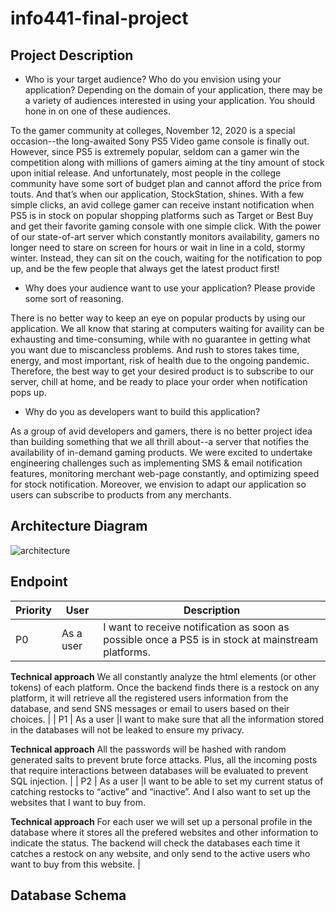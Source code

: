 # info441-final-project

## Project Description

- Who is your target audience?  Who do you envision using your application? Depending on the domain of your application, there may be a variety of audiences interested in using your application.  You should hone in on one of these audiences.

To the gamer community at colleges, November 12, 2020 is a special occasion--the long-awaited Sony PS5 Video game console is finally out. However, since PS5 is extremely popular, seldom can a gamer win the competition along with millions of gamers aiming at the tiny amount of stock upon initial release. And unfortunately, most people in the college community have some sort of budget plan and cannot afford the price from touts. And that’s when our application, StockStation, shines. With a few simple clicks, an avid college gamer can receive instant notification when PS5 is in stock on popular shopping platforms such as Target or Best Buy and get their favorite gaming console with one simple click. With the power of our state-of-art server which constantly monitors availability, gamers no longer need to stare on screen for hours or wait in line in a cold, stormy winter. Instead, they can sit on the couch, waiting for the notification to pop up, and be the few people that always get the latest product first! 

- Why does your audience want to use your application? Please provide some sort of reasoning. 

There is no better way to keep an eye on popular products by using our application. We all know that staring at computers waiting for availity can be exhausting and time-consuming, while with no guarantee in getting what you want due to miscancless problems. And rush to stores takes time, energy, and most important, risk of health due to the ongoing pandemic. Therefore, the best way to get your desired product is to subscribe to our server, chill at home, and be ready to place your order when notification pops up. 

- Why do you as developers want to build this application?

As a group of avid developers and gamers, there is no better project idea than building something that we all thrill about--a server that notifies the availability of in-demand gaming products. We were excited to undertake engineering challenges such as implementing SMS & email notification features, monitoring merchant web-page constantly, and optimizing speed for stock notification. Moreover, we envision to adapt our application so users can subscribe to products from any merchants. 

## Architecture Diagram
![architecture](/img/architecture "architecture_diagram")
## Endpoint
|   Priority    |   User    |   Description  |
|---------------|-----------|----------------|
| P0 |     As a user      |I want to receive notification as soon as possible once a PS5 is in stock at mainstream platforms. 

**Technical approach**
We all constantly analyze the html elements (or other tokens) of each platform. Once the backend finds there is a restock on any platform, it will retrieve all the registered users information from the database, and send SNS messages or email to users based on their choices. 
 |
| P1  |      As a user     |I want to make sure that all the information stored in the databases will not be leaked to ensure my privacy.

**Technical approach**
All the passwords will be hashed with random generated salts to prevent brute force attacks. Plus, all the incoming posts that require interactions between databases will be evaluated to prevent SQL injection.
|
| P2 |     As a user      |I want to be able to set my current status of catching restocks to “active” and “inactive”. And I also want to set up the websites that I want to buy from. 

**Technical approach**
For each user we will set up a personal profile in the database where it stores all the prefered websites and other information to indicate the status. The backend will check the databases each time it catches a restock on any website, and only send to the active users who want to buy from this website.
|
## Database Schema
